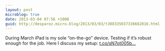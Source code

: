 ```yaml
---
layout: post
microblog: true
date: 2013-03-04 07:56 +1000
guid: http://desparoz.micro.blog/2013/03/03/t308335037336662016.html
---
```

During March iPad is my sole “on-the-go” device. Testing if it’s robust enough for the job. Here I discuss my setup: [t.co/sN7ot005b...](http://t.co/sN7ot005b5)
